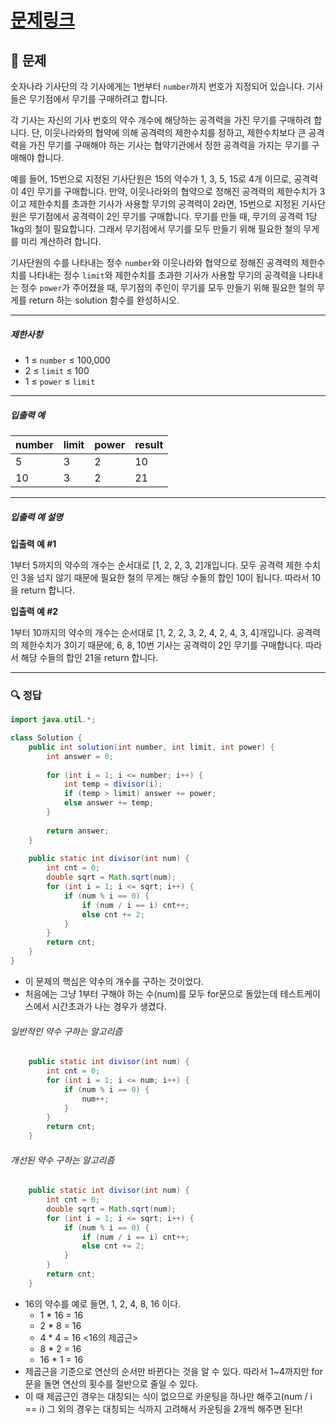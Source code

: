 # [문제링크](https://school.programmers.co.kr/learn/courses/30/lessons/136798)

## 📝 문제

숫자나라 기사단의 각 기사에게는 1번부터 `number`까지 번호가 지정되어 있습니다. 기사들은 무기점에서 무기를 구매하려고 합니다.

각 기사는 자신의 기사 번호의 약수 개수에 해당하는 공격력을 가진 무기를 구매하려 합니다. 단, 이웃나라와의 협약에 의해 공격력의 제한수치를 정하고, 제한수치보다 큰 공격력을 가진 무기를 구매해야 하는 기사는 협약기관에서 정한 공격력을 가지는 무기를 구매해야 합니다.

예를 들어, 15번으로 지정된 기사단원은 15의 약수가 1, 3, 5, 15로 4개 이므로, 공격력이 4인 무기를 구매합니다. 만약, 이웃나라와의 협약으로 정해진 공격력의 제한수치가 3이고 제한수치를 초과한 기사가 사용할 무기의 공격력이 2라면, 15번으로 지정된 기사단원은 무기점에서 공격력이 2인 무기를 구매합니다. 무기를 만들 때, 무기의 공격력 1당 1kg의 철이 필요합니다. 그래서 무기점에서 무기를 모두 만들기 위해 필요한 철의 무게를 미리 계산하려 합니다.

기사단원의 수를 나타내는 정수 `number`와 이웃나라와 협약으로 정해진 공격력의 제한수치를 나타내는 정수 `limit`와 제한수치를 초과한 기사가 사용할 무기의 공격력을 나타내는 정수 `power`가 주어졌을 때, 무기점의 주인이 무기를 모두 만들기 위해 필요한 철의 무게를 return 하는 solution 함수를 완성하시오.

---

##### 제한사항

-   1 ≤ `number` ≤ 100,000
-   2 ≤ `limit` ≤ 100
-   1 ≤ `power` ≤ `limit`

---

##### 입출력 예

| number | limit | power | result |
|:------ |:----- |:----- |:------ |
| 5      | 3     | 2     | 10     |
| 10     | 3     | 2     | 21       |


---

##### 입출력 예 설명

**입출력 예 #1**

1부터 5까지의 약수의 개수는 순서대로 [1, 2, 2, 3, 2]개입니다. 모두 공격력 제한 수치인 3을 넘지 않기 때문에 필요한 철의 무게는 해당 수들의 합인 10이 됩니다. 따라서 10을 return 합니다.

**입출력 예 #2**

1부터 10까지의 약수의 개수는 순서대로 [1, 2, 2, 3, 2, 4, 2, 4, 3, 4]개입니다. 공격력의 제한수치가 3이기 때문에, 6, 8, 10번 기사는 공격력이 2인 무기를 구매합니다. 따라서 해당 수들의 합인 21을 return 합니다.

---

### 🔍 정답

```java
import java.util.*;

class Solution {
    public int solution(int number, int limit, int power) {
        int answer = 0;
        
        for (int i = 1; i <= number; i++) {
            int temp = divisor(i);
            if (temp > limit) answer += power;
            else answer += temp;
        }
        
        return answer;
    }
    
    public static int divisor(int num) {
        int cnt = 0;
        double sqrt = Math.sqrt(num);
        for (int i = 1; i <= sqrt; i++) {
            if (num % i == 0) {
                if (num / i == i) cnt++;
                else cnt += 2;
            }
        }
        return cnt;
    }
}
```
- 이 문제의 핵심은 약수의 개수를 구하는 것이었다.
- 처음에는 그냥 1부터 구해야 하는 수(num)를 모두 for문으로 돌았는데 테스트케이스에서 시간초과가 나는 경우가 생겼다.

###### 일반적인 약수 구하는 알고리즘
```java
    public static int divisor(int num) {
        int cnt = 0;
        for (int i = 1; i <= num; i++) {
            if (num % i == 0) {
                num++;
            }
        }
        return cnt;
    }
```

###### 개선된 약수 구하는 알고리즘
```java
    public static int divisor(int num) {
        int cnt = 0;
        double sqrt = Math.sqrt(num);
        for (int i = 1; i <= sqrt; i++) {
            if (num % i == 0) {
                if (num / i == i) cnt++;
                else cnt += 2;
            }
        }
        return cnt;
    }
```
- 16의 약수를 예로 들면, 1, 2, 4, 8, 16 이다.
	- 1 * 16 = 16
	- 2 * 8 = 16
	- 4 * 4 = 16 <16의 제곱근>
	- 8 * 2 = 16
	- 16 * 1 = 16
- 제곱근을 기준으로 연산의 순서만 바뀐다는 것을 알 수 있다. 따라서 1~4까지만 for문을 돌면 연산의 횟수를 절반으로 줄일 수 있다.
- 이 때 제곱근인 경우는 대칭되는 식이 없으므로 카운팅을 하나만 해주고(num / i == i) 그 외의 경우는 대칭되는 식까지 고려해서 카운팅을 2개씩 해주면 된다!